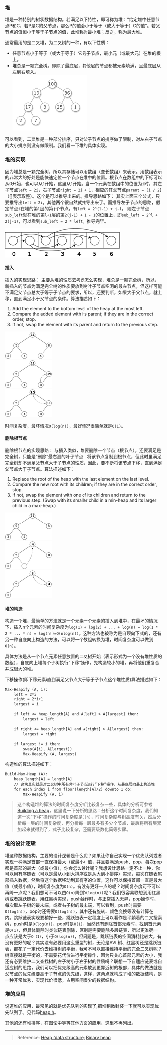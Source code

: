 ### 堆
堆是一种特别的树状数据结构。若满足以下特性，即可称为堆：“给定堆中任意节点P和C，若P是C的父节点，那么P的值会小于等于（或大于等于）C的值”。若父节点的值恒小于等于子节点的值，此堆称为最小堆；反之，称为最大堆。

通常最用的是二叉堆，为二叉树的一种，有以下性质：
- 任意节点小于等于（或大于等于）它的子节点，最小元（或最大元）在堆的根上。
- 堆总是一颗完全树。即除了最底层，其他层的节点都被元素填满，且最底层从左到右填入。      
![image](../images/Max-Heap.png)  

可以看到，二叉堆是一种部分排序，只对父子节点的排序做了限制，对左右子节点的大小排序则没有做限制。我们看一下堆的具体实现。

### 堆的实现
因为堆总是一颗完全树，所以其存储可以用数组（变长数组）来表示。用数组表示的非常大的好处是能快速定位一个节点在堆中的位置。根节点在数组中的下标可以从0开始，也可以从1开始，这里从1开始。当一个元素在数组中的位置为`i`时，其左子节点`left = 2i`，右子节点`right = 2i + 1`，相应的其父节点`parent = [i / 2]`（[]表示取整）。这个是可以推导出来的。推导思路如下：
其实上面三个公式，只要推导出`left = 2i`，其他两个很自然就推导出来了。而推导左子节点的思路，假定节点`i`在堆的第`l`层的第`j`个节点，有`left = 2^(l-1) + j-1`，  则左子节点`sub_left`就在堆的第`l+1`层的第`2(j-1) + 1 - 1`的位置上，即`sub_left = 2^l + 2(j-1)`，可以看到`sub_left = 2 * left`，推导完毕。

![image](../images/Binary_tree_in_array.png)       
#### 插入
插入的实现思路： 主要从堆的性质去考虑怎么实现，堆总是一颗完全树，所以，新插入的节点为满足完全树的性质要放到树叶子节点空闲的最左节点，但这样可能不满足父节点总大于等于子节点的要求，所以，还要判断，如果大于父节点，就上移，直到满足小于父节点的条件。算法描述如下：
1. Add the element to the bottom level of the heap at the most left.
2. Compare the added element with its parent; if they are in the correct order, stop.
3. If not, swap the element with its parent and return to the previous step.

![image](../images/Heap_add_step1.png)      
![image](../images/Heap_add_step2.png)      
![image](../images/Heap_add_step3.png)      


时间复杂度，最坏情况`O(log(n))`，最好情况很简单就是`O(1)`。

#### 删除根节点
删除根节点的实现思路： 与插入类似，堆要删除一个节点（根节点），还要满足是完全树，只能是“删除”最右测的叶子节点，将该节点复制到根节点，但此时虽满足完全树却不满足父节点大于子节点的性质，因此，要不断将该节点下移，直到满足父节点大于子节点。算法描述如下：
1. Replace the root of the heap with the last element on the last level.
2. Compare the new root with its children; if they are in the correct order, stop.
3. If not, swap the element with one of its children and return to the previous step. (Swap with its smaller child in a min-heap and its larger child in a max-heap.)

![image](../images/Heap_remove_step0.png)       
![image](../images/Heap_remove_step1.png)                  
![image](../images/Heap_remove_step2.png)                   

#### 堆的构造
构造一个堆，最简单的方法就是一个元素一个元素的插入到堆中，在最坏的情况下，插入n个元素的时间复杂度为`log(1) + log(2) + ... + log(n) = log(1 * 2 * ... * n) = log(n!)=O(nlog(n))`。这种方法也被称为是自顶向下式的，还有另一种自底向上构造的方法，可以将一个数组转换为堆，时间复杂度可以做到`O(n)`。

具体方法是从一个节点元素任意放置的二叉树开始（表示形式为一个没有堆性质的数组），自底向上堆每个子树执行“下移”操作，先构造较小的堆，再将他们重复合并成很大的堆。

下移操作(即下移元素i直到满足父节点大于等于子节点这个堆性质)算法描述如下：
```
Max-Heapify (A, i):
    left = 2*i
    right = 2*i+1
    largest = i

    if left <= heap_length[A] and A[left] > A[largest] then:
        largest = left
    
    if right <= heap_length[A] and A[right] > A[largest] then:
        largest = right
    
    if largest != i then:
        swap(A[i], A[largest])
        Max-Heapify (A, largest)
```
构造堆的算法描述如下：
```
Build-Max-Heap (A):
    heap_length[A] = length[A]
    // 这块其实就是对二叉树中所有非叶子节点进行“下移”操作，从最底层向最上构造堆
    for each index i from floor(length[A]/2) downto 1 do:
        Max-Heapify (A, i) 
```
>这个构造堆的算法的时间复杂度分析比较复杂一些，具体的分析可参考[Building a heap](https://en.wikipedia.org/wiki/Binary_heap)，这里说一下分析的思路：分析这个时间复杂度，我们知道一次“下移”操作的时间复杂度是`O(h)`，时间复杂度与树高度有关，然后分析每一层的时间复杂度，再分析每一层最多有多少个节点，最后将所有层累加起来就得到了，式子比较复杂，还需要级数化简等步骤。

### 堆的设计逻辑
堆这种数据结构，主要的设计逻辑是什么呢？如果让你自己实现一个优先队列或者实现一种满足首部一直保持最大（或最小）值，并且要满足push、pop，每次pop都是首部的最大（或最小值），你会怎么设计呢？我想设计思路一定不止一种，你可以用有序链表（可以是最从小到大排序或是从大到小排序）实现，每次在链表尾部插入数据，然后将这个数据移动到其有序的位置，这样可以保持首部一直是最大值（或最小值），时间复杂度为`O(n)`。有没有更好一点的呢？时间复杂度可不可以再降一点呢？我们想可不可以由`O(n)`降到`O(log(n))`呢？我们很容易联想到用红黑树或者跳跃链表，用红黑树实现，push操作时，与正常插入无异，pop操作时，每次取左子树的最末端，或者右子树的最末端，可以看到，push时需要`O(log(n))`，pop时还需要`O(log(n))`，其中还有旋转、颜色变换等没有计算在内。跳跃链表实现要稍好一些，跳跃链表一定程度上可以看作是平躺着的二叉搜索树，push时是`O(log(n))`，pop时是`O(1)`，当然还有删除首部元素时，找到首元素是`O(1)`，但具体删除时类似链表删除，区别是需要删除多层链表，所以更准确一点应该是大于`O（1）`，小于`O(log(n))`，但问题是，跳跃链表的空间消耗比较大。有没有更好的呢？其实没有必要用这么重型的树，无论是AVL树、红黑树还是跳跃链表，都花了一定代价去维持树的平衡，我可不可以直接维持平衡的完全二叉树呢？树直接就是平衡的，不需要花代价进行平衡操作，因为只关心首部元素的大小，我还有必要维护二叉查找树的左子树小于右子树的性质吗？联想一下自适应链表或自适应树的思路，我们可以把优先级高的元素放到更靠近树的根部，具体的做法就是父节点的优先级要高于子节点的优先级，这样，这两点就构成了堆的数据结构，是一种非常优秀，实现代价很低，占用空间很少的数据结构。

### 堆的应用
说道堆的应用，最常见的就是优先队列的实现了,把堆稍微封装一下就可以实现优先队列了。见代码[heap.h](./heap.h)。

其他的还有堆排序，在图论中等等其他方面的应用，这里不再列出。



---

>Reference:
[Heap (data structure)](https://en.wikipedia.org/wiki/Heap_(data_structure))        
[Binary heap](https://en.wikipedia.org/wiki/Binary_heap)      